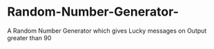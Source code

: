 # Random-Number-Generator-
A Random Number Generator which gives Lucky messages on Output greater than 90
